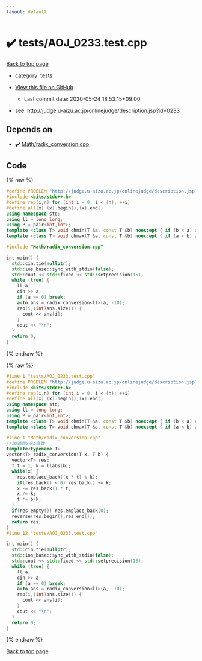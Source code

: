 ```yaml
---
layout: default
---
```


<!-- mathjax config similar to math.stackexchange -->
<script type="text/javascript" async
  src="https://cdnjs.cloudflare.com/ajax/libs/mathjax/2.7.5/MathJax.js?config=TeX-MML-AM_CHTML">
</script>
<script type="text/x-mathjax-config">
  MathJax.Hub.Config({
    TeX: { equationNumbers: { autoNumber: "AMS" }},
    tex2jax: {
      inlineMath: [ ['$','$'] ],
      processEscapes: true
    },
    "HTML-CSS": { matchFontHeight: false },
    displayAlign: "left",
    displayIndent: "2em"
  });
</script>

<script type="text/javascript" src="https://cdnjs.cloudflare.com/ajax/libs/jquery/3.4.1/jquery.min.js"></script>
<script src="https://cdn.jsdelivr.net/npm/jquery-balloon-js@1.1.2/jquery.balloon.min.js" integrity="sha256-ZEYs9VrgAeNuPvs15E39OsyOJaIkXEEt10fzxJ20+2I=" crossorigin="anonymous"></script>
<script type="text/javascript" src="../../assets/js/copy-button.js"></script>
<link rel="stylesheet" href="../../assets/css/copy-button.css" />


# :heavy_check_mark: tests/AOJ_0233.test.cpp

<a href="../../index.html">Back to top page</a>

* category: <a href="../../index.html#b61a6d542f9036550ba9c401c80f00ef">tests</a>
* <a href="{{ site.github.repository_url }}/blob/master/tests/AOJ_0233.test.cpp">View this file on GitHub</a>
    - Last commit date: 2020-05-24 18:53:15+09:00


* see: <a href="http://judge.u-aizu.ac.jp/onlinejudge/description.jsp?id=0233">http://judge.u-aizu.ac.jp/onlinejudge/description.jsp?id=0233</a>


## Depends on

* :heavy_check_mark: <a href="../../library/Math/radix_conversion.cpp.html">Math/radix_conversion.cpp</a>


## Code

<a id="unbundled"></a>
{% raw %}
```cpp
#define PROBLEM "http://judge.u-aizu.ac.jp/onlinejudge/description.jsp?id=0233"
#include <bits/stdc++.h>
#define rep(i,n) for (int i = 0; i < (n); ++i)
#define all(x) (x).begin(),(x).end()
using namespace std;
using ll = long long;
using P = pair<int,int>;
template <class T> void chmin(T &a, const T &b) noexcept { if (b < a) a = b; }
template <class T> void chmax(T &a, const T &b) noexcept { if (a < b) a = b; }

#include "Math/radix_conversion.cpp"

int main() {
  std::cin.tie(nullptr);
  std::ios_base::sync_with_stdio(false);
  std::cout << std::fixed << std::setprecision(15);
  while (true) {
    ll a;
    cin >> a;
    if (a == 0) break;
    auto ans = radix_conversion<ll>(a, -10);
    rep(i,(int)ans.size()) {
      cout << ans[i];
    }
    cout << "\n";
  }
  return 0;
}
```
{% endraw %}

<a id="bundled"></a>
{% raw %}
```cpp
#line 1 "tests/AOJ_0233.test.cpp"
#define PROBLEM "http://judge.u-aizu.ac.jp/onlinejudge/description.jsp?id=0233"
#include <bits/stdc++.h>
#define rep(i,n) for (int i = 0; i < (n); ++i)
#define all(x) (x).begin(),(x).end()
using namespace std;
using ll = long long;
using P = pair<int,int>;
template <class T> void chmin(T &a, const T &b) noexcept { if (b < a) a = b; }
template <class T> void chmax(T &a, const T &b) noexcept { if (a < b) a = b; }

#line 1 "Math/radix_conversion.cpp"
//10進数xをb進数
template<typename T>
vector<T> radix_conversion(T x, T b) {
  vector<T> res;
  T t = 1, k = llabs(b);
  while(x) {
    res.emplace_back((x * t) % k);
    if(res.back() < 0) res.back() += k;
    x -= res.back() * t;
    x /= k;
    t *= b/k;
  }
  if(res.empty()) res.emplace_back(0);
  reverse(res.begin(),res.end());
  return res;
}
#line 12 "tests/AOJ_0233.test.cpp"

int main() {
  std::cin.tie(nullptr);
  std::ios_base::sync_with_stdio(false);
  std::cout << std::fixed << std::setprecision(15);
  while (true) {
    ll a;
    cin >> a;
    if (a == 0) break;
    auto ans = radix_conversion<ll>(a, -10);
    rep(i,(int)ans.size()) {
      cout << ans[i];
    }
    cout << "\n";
  }
  return 0;
}

```
{% endraw %}

<a href="../../index.html">Back to top page</a>

